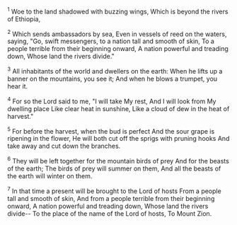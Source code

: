 <sup>1</sup> 
Woe to the land shadowed with buzzing wings, Which is beyond the rivers of Ethiopia, 

<sup>2</sup> 
Which sends ambassadors by sea, Even in vessels of reed on the waters, saying, "Go, swift messengers, to a nation tall and smooth of skin, To a people terrible from their beginning onward, A nation powerful and treading down, Whose land the rivers divide." 

<sup>3</sup> 
All inhabitants of the world and dwellers on the earth: When he lifts up a banner on the mountains, you see it; And when he blows a trumpet, you hear it. 

<sup>4</sup> 
For so the Lord said to me, "I will take My rest, And I will look from My dwelling place Like clear heat in sunshine, Like a cloud of dew in the heat of harvest." 

<sup>5</sup> 
For before the harvest, when the bud is perfect And the sour grape is ripening in the flower, He will both cut off the sprigs with pruning hooks And take away and cut down the branches. 

<sup>6</sup> 
They will be left together for the mountain birds of prey And for the beasts of the earth; The birds of prey will summer on them, And all the beasts of the earth will winter on them. 

<sup>7</sup> 
In that time a present will be brought to the Lord of hosts From a people tall and smooth of skin, And from a people terrible from their beginning onward, A nation powerful and treading down, Whose land the rivers divide-- To the place of the name of the Lord of hosts, To Mount Zion.